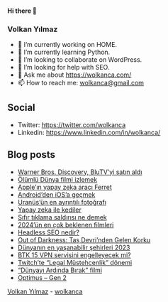 #### Hi there 👋

### Volkan Yılmaz

- 🔭 I’m currently working on HOME.
- 🌱 I’m currently learning Python.
- 👯 I’m looking to collaborate on WordPress.
- 🤔 I’m looking for help with SEO.
- 💬 Ask me about https://wolkanca.com/
- 📫 How to reach me: wolkanca@gmail.com

## Social
- Twitter: https://twitter.com/wolkanca
- Linkedin: https://www.linkedin.com/in/wolkanca/



## Blog posts
<!-- BLOG-POST-LIST:START -->
- [Warner Bros. Discovery, BluTV’yi satın aldı](https://wolkanca.com/warner-bros-discovery-blutvyi-satin-aldi/)
- [Ölümlü Dünya filmi izlemek](https://wolkanca.com/olumlu-dunya-filmi-izlemek/)
- [Apple’ın yapay zeka aracı Ferret](https://wolkanca.com/applein-yapay-zeka-araci-ferret/)
- [Android’den iOS’a geçmek](https://wolkanca.com/androidden-iosa-gecmek/)
- [Uranüs’ün en ayrıntılı fotoğrafı](https://wolkanca.com/uranusun-en-ayrintili-fotografi/)
- [Yapay zeka ile kediler](https://wolkanca.com/yapay-zeka-ile-kediler/)
- [Sıfır tıklama saldırısı ne demek](https://wolkanca.com/sifir-tiklama-saldirisi-ne-demek/)
- [2024’ün en çok beklenen filmleri](https://wolkanca.com/2024un-en-cok-beklenen-filmleri/)
- [Headless SEO nedir?](https://wolkanca.com/headless-seo-nedir/)
- [Out of Darkness: Taş Devri’nden Gelen Korku](https://wolkanca.com/out-of-darkness-tas-devrinden-gelen-korku/)
- [Dünyanın en yaşanabilir şehirleri 2023](https://wolkanca.com/dunyanin-en-yasanabilir-sehirleri-2023/)
- [BTK 15 VPN servisini engelleyecek mi?](https://wolkanca.com/btk-15-vpn-servisini-engelleyecek-mi/)
- [Twitch’te “Legal Müstehcenlik” dönemi](https://wolkanca.com/twitchte-legal-mustehcenlik-donemi/)
- [“Dünyayı Ardında Bırak” filmi](https://wolkanca.com/dunyayi-ardinda-birak-filmi/)
- [Optimus – Gen 2](https://wolkanca.com/optimus-gen-2/)
<!-- BLOG-POST-LIST:END -->


[Volkan Yılmaz](https://volkanyilmaz.com.tr/) - [wolkanca](https://wolkanca.com/)
